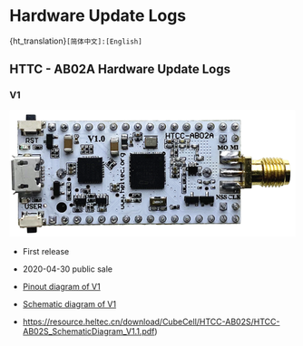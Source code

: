 # Hardware Update Logs
{ht_translation}`[简体中文]:[English]`

## HTTC - AB02A Hardware Update Logs

### V1

![](img/hardware_update_log/03.png)

- First release
- 2020-04-30 public sale
- [Pinout diagram of V1](http://resource.heltec.cn/download/CubeCell/HTCC-AB02A/HTCC-AB02A_PinoutDiagram.pdf)
- [Schematic diagram of V1](http://resource.heltec.cn/download/CubeCell/HTCC-AB02A/HTCC-AB02A_SchematicDiagram.pdf)

- https://resource.heltec.cn/download/CubeCell/HTCC-AB02S/HTCC-AB02S_SchematicDiagram_V1.1.pdf)
